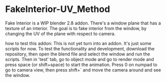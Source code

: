 # FakeInterior-UV_Method
Fake Interior is a WIP blender 2.8 addon. 
There's a window plane that has a texture of an interior. 
The goal is to fake interior from the window, by changing the UV of the plane with respect to camera.

how to test this addon:
This is not yet turn into an addon. It's just some scripts for now.
To test the functionality and development, download the repository, then open the blend file and select the window and run the scripts. Then in 'test' tab, go to object mode and go to render mode and press space (or shift+space) to start the animation. Press 0 on numpad to go to camera view, then press shift+` and move the camera around and see the window.

